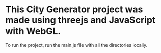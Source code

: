 # This City Generator project was made using threejs and JavaScript with WebGL.

To run the project, run the main.js file with all the directories locally.
